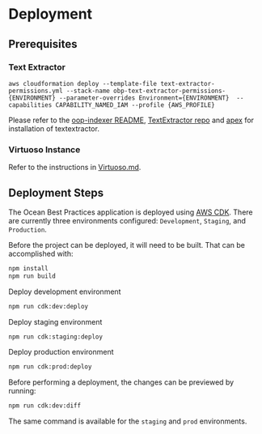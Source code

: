 # Deployment

## Prerequisites

### Text Extractor

`aws cloudformation deploy --template-file text-extractor-permissions.yml --stack-name obp-text-extractor-permissions-{ENVIRONMENT} --parameter-overrides Environment={ENVIRONMENT}  --capabilities CAPABILITY_NAMED_IAM --profile {AWS_PROFILE}`

Please refer to the [oop-indexer README](./ingest/README.md), [TextExtractor repo](https://github.com/Element84/lambda-text-extractor) and [apex](https://apex.run/) for installation of textextractor.

### Virtuoso Instance

Refer to the instructions in [Virtuoso.md](./docs/Virtuoso.md).

## Deployment Steps

The Ocean Best Practices application is deployed using [AWS CDK](https://docs.aws.amazon.com/cdk/latest/guide/getting_started.html). There are currently three environments configured: `Development`, `Staging`, and `Production`.

Before the project can be deployed, it will need to be built. That can be accomplished with:

```sh
npm install
npm run build
```

Deploy development environment

```sh
npm run cdk:dev:deploy
```

Deploy staging environment

```sh
npm run cdk:staging:deploy
```

Deploy production environment

```sh
npm run cdk:prod:deploy
```

Before performing a deployment, the changes can be previewed by running:

````sh
npm run cdk:dev:diff
````

The same command is available for the `staging` and `prod` environments.
